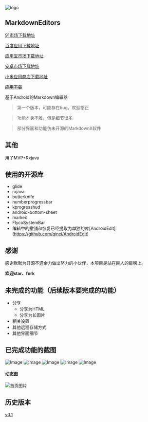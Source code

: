 ![logo](logo)
## MarkdownEditors

[91市场下载地址](http://apk.91.com/Soft/Android/ren.qinc.markdowneditors-1-0.1.html)

[百度应用下载地址](http://shouji.baidu.com/software/9609110.html)

[应用宝市场下载地址](http://android.app.qq.com/myapp/detail.htm?apkName=ren.qinc.markdowneditors)

[安卓市场下载地址](http://apk.hiapk.com/appinfo/ren.qinc.markdowneditors/1)

[小米应用商店下载地址](http://app.mi.com/detail/422745)

~~[应用下载](http://fir.im/mde)~~

基于Android的Markdown编辑器

> 第一个版本，可能存在bug，欢迎指正

> 功能本身不难，但是细节很多

> 部分界面和功能仿未开源的MarkdownX软件

其他
---
用了MVP+Rxjava


使用的开源库
---
* glide
* rxjava
* butterknife
* numberprogressbar
* kprogresshud
* android-bottom-sheet
* marked
* FlycoSystemBar
* 编辑中的撤销和恢复已经提取为单独的库[AndroidEdit] (https://github.com/qinci/AndroidEdit)

感谢
---
感谢默默为开源不遗余力做出努力的小伙伴，本项目是站在巨人的肩膀上。

**欢迎star、fork**

未完成的功能（后续版本要完成的功能）
---

* 分享
	* 分享为HTML
	* 分享为长图片
* 相关设置
* 其他远程存储方式
* 其他界面细节

已完成功能的截图
---
![Image](image_new_01)
![Image](image_new_02)
![Image](image_new_05)
![Image](image_new_03)
![Image](image_new_04)
 

#### 动态图

![首页图片](image/markdown.gif)


历史版本
---
[v0.1](https://github.com/qinci/MarkdownEditors/tree/v0.1)

